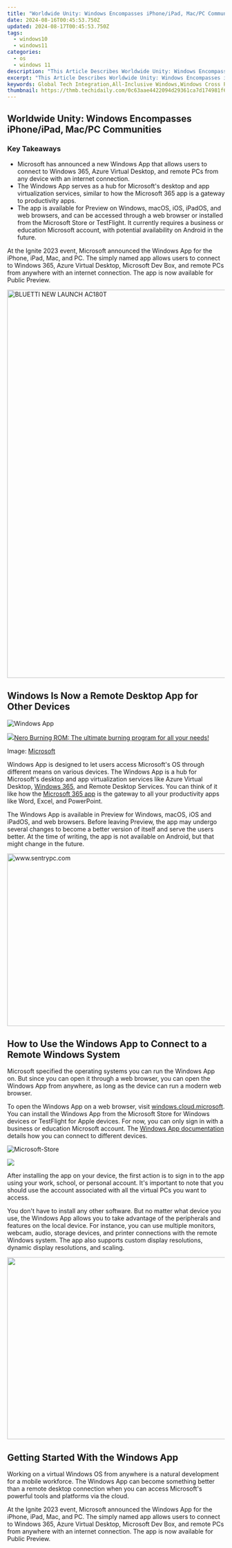 ```yaml
---
title: "Worldwide Unity: Windows Encompasses iPhone/iPad, Mac/PC Communities"
date: 2024-08-16T00:45:53.750Z
updated: 2024-08-17T00:45:53.750Z
tags:
  - windows10
  - windows11
categories:
  - os
  - windows 11
description: "This Article Describes Worldwide Unity: Windows Encompasses iPhone/iPad, Mac/PC Communities"
excerpt: "This Article Describes Worldwide Unity: Windows Encompasses iPhone/iPad, Mac/PC Communities"
keywords: Global Tech Integration,All-Inclusive Windows,Windows Cross Platform,Apple iOS PC Harmony,Microsoft Unity,Unified Devices Ecosystem,Windows Multiplatform Support
thumbnail: https://thmb.techidaily.com/0c63aae4422094d29361ca7d174981f6a34db77ad2868353babe77ecee3079bf.jpg
---
```


## Worldwide Unity: Windows Encompasses iPhone/iPad, Mac/PC Communities

### Key Takeaways

* Microsoft has announced a new Windows App that allows users to connect to Windows 365, Azure Virtual Desktop, and remote PCs from any device with an internet connection.
* The Windows App serves as a hub for Microsoft's desktop and app virtualization services, similar to how the Microsoft 365 app is a gateway to productivity apps.
* The app is available for Preview on Windows, macOS, iOS, iPadOS, and web browsers, and can be accessed through a web browser or installed from the Microsoft Store or TestFlight. It currently requires a business or education Microsoft account, with potential availability on Android in the future.

 At the Ignite 2023 event, Microsoft announced the Windows App for the iPhone, iPad, Mac, and PC. The simply named app allows users to connect to Windows 365, Azure Virtual Desktop, Microsoft Dev Box, and remote PCs from anywhere with an internet connection. The app is now available for Public Preview.

<!-- affiliate ads begin -->
<a href="https://bluettide.pxf.io/c/5597632/2042332/17092" target="_top" id="2042332"><img src="//a.impactradius-go.com/display-ad/17092-2042332" border="0" alt="BLUETTI NEW LAUNCH AC180T" width="960" height="900"/></a><img height="0" width="0" src="https://imp.pxf.io/i/5597632/2042332/17092" style="position:absolute;visibility:hidden;" border="0" />
<!-- affiliate ads end -->
## Windows Is Now a Remote Desktop App for Other Devices

![Windows App](https://static1.makeuseofimages.com/wordpress/wp-content/uploads/2023/11/windows-app-overview.png)
<!-- affiliate ads begin -->
<a href="https://store.nero.com/order/checkout.php?PRODS=39694080&QTY=1&AFFILIATE=108875&CART=1"><img src="http://cdnwww.nero.com/nero-com-wAssets/img/banners/2023/nbr/fire/Screenshot_1red_gb.jpg" border="0">Nero Burning ROM:
The ultimate burning program for all your needs!</a>
<!-- affiliate ads end -->

Image: [Microsoft](https://learn.microsoft.com/en-us/windows-app/overview)

 Windows App is designed to let users access Microsoft's OS through different means on various devices. The Windows App is a hub for Microsoft's desktop and app virtualization services like Azure Virtual Desktop, [Windows 365](https://www.makeuseof.com/microsofts-windows-365-cloud-pc-announced/), and Remote Desktop Services. You can think of it like how the [Microsoft 365 app](https://www.makeuseof.com/top-microsoft-365-app-features/) is the gateway to all your productivity apps like Word, Excel, and PowerPoint.

 The Windows App is available in Preview for Windows, macOS, iOS and iPadOS, and web browsers. Before leaving Preview, the app may undergo several changes to become a better version of itself and serve the users better. At the time of writing, the app is not available on Android, but that might change in the future.

<!-- affiliate ads begin -->
<a href="https://sentrypc.7eer.net/c/5597632/398453/3022" target="_top" id="398453"><img src="//a.impactradius-go.com/display-ad/3022-398453" border="0" alt="www.sentrypc.com" width="580" height="400"/></a><img height="0" width="0" src="https://sentrypc.7eer.net/i/5597632/398453/3022" style="position:absolute;visibility:hidden;" border="0" />
<!-- affiliate ads end -->
## How to Use the Windows App to Connect to a Remote Windows System

 Microsoft specified the operating systems you can run the Windows App on. But since you can open it through a web browser, you can open the Windows App from anywhere, as long as the device can run a modern web browser.

 To open the Windows App on a web browser, visit [windows.cloud.microsoft](https://windows.cloud.microsoft/). You can install the Windows App from the Microsoft Store for Windows devices or TestFlight for Apple devices. For now, you can only sign in with a business or education Microsoft account. The [Windows App documentation](https://learn.microsoft.com/en-gb/windows-app/get-started-connect-devices-desktops-apps) details how you can connect to different devices.

![Microsoft-Store](https://static1.makeuseofimages.com/wordpress/wp-content/uploads/2023/11/microsoft-store.jpg)
<!-- affiliate ads begin -->
<a href="https://secure.2checkout.com/order/checkout.php?PRODS=4620778&QTY=1&AFFILIATE=108875&CART=1"><img src="https://secure.avangate.com/images/merchant/07dd4d5a72f5740ef0f035f201951476/300__250banner.jpg" border="0"></a>
<!-- affiliate ads end -->

 After installing the app on your device, the first action is to sign in to the app using your work, school, or personal account. It's important to note that you should use the account associated with all the virtual PCs you want to access.

 You don't have to install any other software. But no matter what device you use, the Windows App allows you to take advantage of the peripherals and features on the local device. For instance, you can use multiple monitors, webcam, audio, storage devices, and printer connections with the remote Windows system. The app also supports custom display resolutions, dynamic display resolutions, and scaling.

<!-- affiliate ads begin -->
<a href="https://parisrhonecom.sjv.io/c/5597632/1896607/21553" target="_top" id="1896607"><img src="//a.impactradius-go.com/display-ad/21553-1896607" border="0" alt="" width="750" height="422"/></a><img height="0" width="0" src="https://imp.pxf.io/i/5597632/1896607/21553" style="position:absolute;visibility:hidden;" border="0" />
<!-- affiliate ads end -->
## Getting Started With the Windows App

 Working on a virtual Windows OS from anywhere is a natural development for a mobile workforce. The Windows App can become something better than a remote desktop connection when you can access Microsoft's powerful tools and platforms via the cloud.

 At the Ignite 2023 event, Microsoft announced the Windows App for the iPhone, iPad, Mac, and PC. The simply named app allows users to connect to Windows 365, Azure Virtual Desktop, Microsoft Dev Box, and remote PCs from anywhere with an internet connection. The app is now available for Public Preview.



<ins class="adsbygoogle"
      style="display:block"
      data-ad-client="ca-pub-7571918770474297"
      data-ad-slot="8358498916"
      data-ad-format="auto"
      data-full-width-responsive="true"></ins>